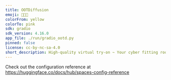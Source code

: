 ```yaml
---
title: OOTDiffusion
emoji: 🥼👖👗
colorFrom: yellow
colorTo: pink
sdk: gradio
sdk_version: 4.16.0
app_file: ./run/gradio_ootd.py
pinned: false
license: cc-by-nc-sa-4.0
short_description: High-quality virtual try-on ~ Your cyber fitting room
---
```


Check out the configuration reference at https://huggingface.co/docs/hub/spaces-config-reference